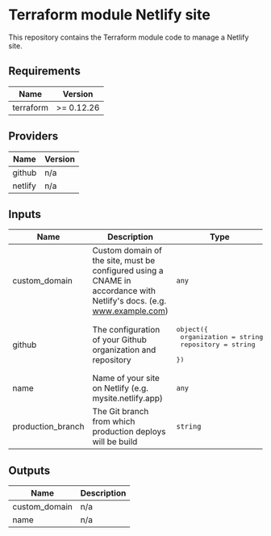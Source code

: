 # Terraform module Netlify site

This repository contains the Terraform module code to manage a Netlify site.

<!-- BEGINNING OF PRE-COMMIT-TERRAFORM DOCS HOOK -->
## Requirements

| Name | Version |
|------|---------|
| terraform | >= 0.12.26 |

## Providers

| Name | Version |
|------|---------|
| github | n/a |
| netlify | n/a |

## Inputs

| Name | Description | Type | Default | Required |
|------|-------------|------|---------|:--------:|
| custom\_domain | Custom domain of the site, must be configured using a CNAME in accordance with Netlify's docs. (e.g. www.example.com) | `any` | `null` | no |
| github | The configuration of your Github organization and repository | <pre>object({<br>    organization = string<br>    repository   = string<br>  })</pre> | n/a | yes |
| name | Name of your site on Netlify (e.g. mysite.netlify.app) | `any` | n/a | yes |
| production\_branch | The Git branch from which production deploys will be build | `string` | `"master"` | no |

## Outputs

| Name | Description |
|------|-------------|
| custom\_domain | n/a |
| name | n/a |

<!-- END OF PRE-COMMIT-TERRAFORM DOCS HOOK -->
